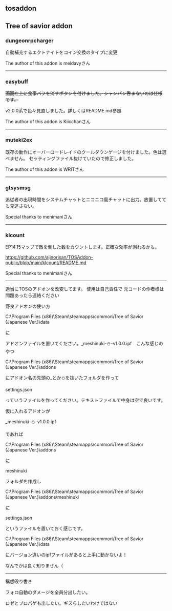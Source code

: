 ## tosaddon
## Tree of savior addon

### dungeonrpcharger

自動補充するエクトナイトをコイン交換のタイプに変更

The author of this addon is meldavyさん

----

### easybuff

~~画面左上に食事バフを消すボタンを付けました。シャンパン呑まないのは仕様です。~~

v2.0.0系で色々見直しました。詳しくはREADME.md参照

The author of this addon is Kiicchanさん

----

### muteki2ex

既存の動作にオーバーロードレイドのクールダウンゲージを付けました。色は選べません。
セッティングファイル抜けていたので修正しました。

The author of this addon is WRITさん

----

### gtsysmsg

追従者の出現時間をシステムチャットとニコニコ風チャットに出力。放置してても見逃さない。

Special thanks to menimaniさん

----

### klcount

EP14.15マップで敵を倒した数をカウントします。正確な効率が測れるかも。

https://github.com/ajinorisan/TOSAddon-public/blob/main/klcount/README.md

Special thanks to menimaniさん

----

適当にTOSのアドオンを改変してます。
使用は自己責任で
元コードの作者様は問題あったら連絡ください

野良アドオンの使い方

C:\Program Files (x86)\Steam\steamapps\common\Tree of Savior (Japanese Ver.)\data

に

アドオンファイルを置いてください。_meshinuki-⛄-v1.0.0.ipf　こんな感じのやつ

C:\Program Files (x86)\Steam\steamapps\common\Tree of Savior (Japanese Ver.)\addons

にアドオン名の先頭の_とか⛄を抜いたフォルダを作って

settings.json

っていうファイルを作ってください。テキストファイルで中身は空で良いです。

仮に入れるアドオンが

_meshinuki-⛄-v1.0.0.ipf

であれば

C:\Program Files (x86)\Steam\steamapps\common\Tree of Savior (Japanese Ver.)\addons

に

meshinuki

フォルダを作成し

C:\Program Files (x86)\Steam\steamapps\common\Tree of Savior (Japanese Ver.)\addons\meshinuki

に

settings.json

というファイルを置いておく感じです。

C:\Program Files (x86)\Steam\steamapps\common\Tree of Savior (Japanese Ver.)\data

にバージョン違いのipfファイルがあると上手に動かないよ！

なんでかは良く知りません（

----

構想殴り書き

フォロ自動のダメージを全員分出したい。

ロゼとプロパゲも出したい。ギスらしたいわけではない
